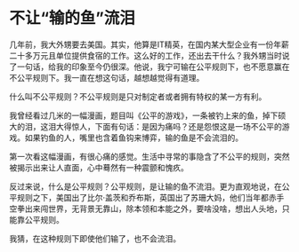 # 不让“输的鱼”流泪

几年前，我大外甥要去美国。其实，他算是IT精英，在国内某大型企业有一份年薪二十多万元且单位提供食宿的工作。这么好的工作，还出去干什么？我外甥当时说了一句话，给我的印象至今仍很深。他说，我宁可输在公平规则下，也不愿意赢在不公平规则下。我一直在想这句话，越想越觉得有道理。 

什么叫不公平规则？不公平规则是只对制定者或者拥有特权的某一方有利。 

我曾经看过几米的一幅漫画，题目叫《公平的游戏》，一条被钓上来的鱼，掉下硕大的泪，这泪大得惊人，下面有句话：是因为痛吗？还是怨恨这是一场不公平的游戏。如果钓鱼的人，嘴里也含着鱼钩来博弈，输的鱼是不会流泪的。 

第一次看这幅漫画，有很心痛的感觉。生活中寻常的事隐含了不公平的规则，突然被揭示出来让人直面，心中蓦然有一种震颤和愧疚。 

反过来说，什么是公平规则？公平规则，是让输的鱼不流泪。更为直观地说，在公平规则之下，美国出了比尔·盖茨和乔布斯，英国出了苏珊大妈，他们当年都赤手空拳出来闯世界，无背景无靠山，除本领和本能之外，要啥没啥，想出人头地，只能靠公平规则。 

我猜，在这种规则下即使他们输了，也不会流泪。